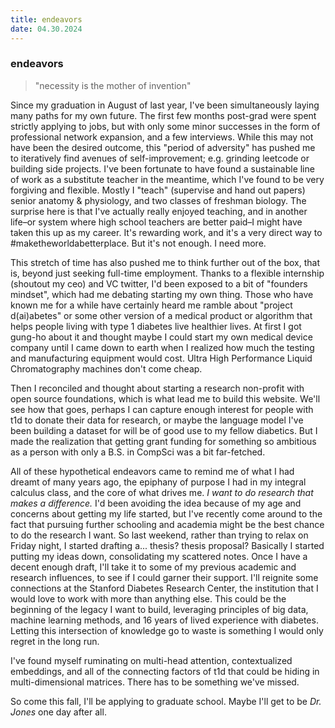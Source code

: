```yaml
---
title: endeavors
date: 04.30.2024
---
```


### endeavors

> "necessity is the mother of invention"

Since my graduation in August of last year, I've been simultaneously laying many paths for my own future. The first few months post-grad were spent strictly applying to jobs, but with only some minor successes in the form of professional network expansion, and a few interviews. While this may not have been the desired outcome, this "period of adversity" has pushed me to iteratively find avenues of self-improvement; e.g. grinding leetcode or building side projects. I've been fortunate to have found a sustainable line of work as a substitute teacher in the meantime, which I've found to be very forgiving and flexible. Mostly I "teach" (supervise and hand out papers) senior anatomy & physiology, and two classes of freshman biology. The surprise here is that I've actually really enjoyed teaching, and in another life–or system where high school teachers are better paid–I might have taken this up as my career. It's rewarding work, and it's a very direct way to #maketheworldabetterplace.
But it's not enough. I need more. 

This stretch of time has also pushed me to think further out of the box, that is, beyond just seeking full-time employment. Thanks to a flexible internship (shoutout my ceo) and VC twitter, I'd been exposed to a bit of "founders mindset", which had me debating starting my own thing. Those who have known me for a while have certainly heard me ramble about "project d(ai)abetes" or some other version of a medical product or algorithm that helps people living with type 1 diabetes live healthier lives. At first I got gung-ho about it and thought maybe I could start my own medical device company until I came down to earth when I realized how much the testing and manufacturing equipment would cost. Ultra High Performance Liquid Chromatography machines don't come cheap. 

Then I reconciled and thought about starting a research non-profit with open source foundations, which is what lead me to build this website. We'll see how that goes, perhaps I can capture enough interest for people with t1d to donate their data for research, or maybe the language model I've been building a dataset for will be of good use to my fellow diabetics. But I made the realization that getting grant funding for something so ambitious as a person with only a B.S. in CompSci was a bit far-fetched.

All of these hypothetical endeavors came to remind me of what I had dreamt of many years ago, the epiphany of purpose I had in my integral calculus class, and the core of what drives me. *I want to do research that makes a difference.* I'd been avoiding the idea because of my age and concerns about getting my life started, but I've recently come around to the fact that pursuing further schooling and academia might be the best chance to do the research I want. So last weekend, rather than trying to relax on Friday night, I started drafting a... thesis? thesis proposal? Basically I started putting my ideas down, consolidating my scattered notes. Once I have a decent enough draft, I'll take it to some of my previous academic and research influences, to see if I could garner their support. I'll reignite some connections at the Stanford Diabetes Research Center, the institution that I would love to work with more than anything else. This could be the beginning of the legacy I want to build, leveraging principles of big data, machine learning methods, and 16 years of lived experience with diabetes. Letting this intersection of knowledge go to waste is something I would only regret in the long run.

I've found myself ruminating on multi-head attention, contextualized embeddings, and all of the connecting factors of t1d that could be hiding in multi-dimensional matrices. There has to be something we've missed.

So come this fall, I'll be applying to graduate school. Maybe I'll get to be *Dr. Jones* one day after all.